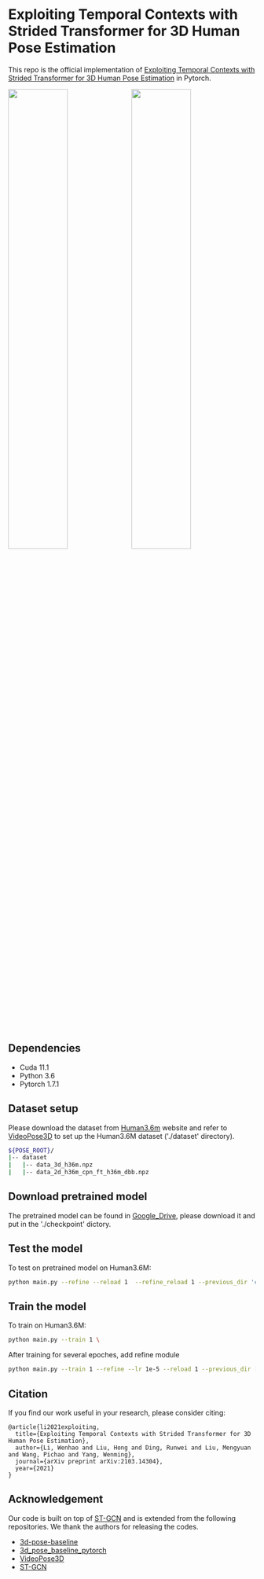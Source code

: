 # Exploiting Temporal Contexts with Strided Transformer for 3D Human Pose Estimation

This repo is the official implementation of [Exploiting Temporal Contexts with Strided Transformer for 3D Human Pose Estimation](https://arxiv.org/pdf/2103.14304) in Pytorch.

<p float="left">
  <img src="figure/skating.gif" width="49%" />
  <img src="figure/dancing.gif" width="49%" />

## Dependencies

- Cuda 11.1
- Python 3.6
- Pytorch 1.7.1

## Dataset setup

Please download the dataset from [Human3.6m](http://vision.imar.ro/human3.6m/) website and refer to [VideoPose3D](https://github.com/facebookresearch/VideoPose3D) to set up the Human3.6M dataset ('./dataset' directory). 

```bash
${POSE_ROOT}/
|-- dataset
|   |-- data_3d_h36m.npz
|   |-- data_2d_h36m_cpn_ft_h36m_dbb.npz
```

## Download pretrained model

The pretrained model can be found in [Google_Drive](https://drive.google.com/drive/folders/1JszQxruPFqux3UzXcJWKgsB67wPk__dH?usp=sharing), please download it and put in the './checkpoint' dictory. 

## Test the model

To test on pretrained model on Human3.6M:

```bash
python main.py --refine --reload 1  --refine_reload 1 --previous_dir 'checkpoint/model'
```

## Train the model

To train on Human3.6M:

```bash
python main.py --train 1 \
```

After training for several epoches, add refine module

```bash
python main.py --train 1 --refine --lr 1e-5 --reload 1 --previous_dir [your model saved path] \
```

## Citation

If you find our work useful in your research, please consider citing:

    @article{li2021exploiting,
      title={Exploiting Temporal Contexts with Strided Transformer for 3D Human Pose Estimation},
      author={Li, Wenhao and Liu, Hong and Ding, Runwei and Liu, Mengyuan and Wang, Pichao and Yang, Wenming},
      journal={arXiv preprint arXiv:2103.14304},
      year={2021}
    }

## Acknowledgement

Our code is built on top of [ST-GCN](https://github.com/vanoracai/Exploiting-Spatial-temporal-Relationships-for-3D-Pose-Estimation-via-Graph-Convolutional-Networks) and is extended from the following repositories. We thank the authors for releasing the codes. 

- [3d-pose-baseline](https://github.com/una-dinosauria/3d-pose-baseline)
- [3d_pose_baseline_pytorch](https://github.com/weigq/3d_pose_baseline_pytorch)
- [VideoPose3D](https://github.com/facebookresearch/VideoPose3D)
- [ST-GCN](https://github.com/vanoracai/Exploiting-Spatial-temporal-Relationships-for-3D-Pose-Estimation-via-Graph-Convolutional-Networks)


